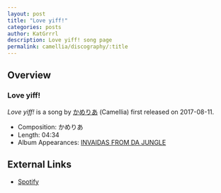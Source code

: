 ```yaml
---
layout: post
title: "Love yiff!"
categories: posts
author: KatGrrrl
description: Love yiff! song page
permalink: camellia/discography/:title
---
```


## Overview

### Love yiff!

*Love yiff!* is a song by [かめりあ](/camellia) (Camellia) first released on 2017-08-11.

* Composition: かめりあ
* Length: 04:34
* Album Appearances: [INVAIDAS FROM DA JUNGLE](<{% link postsInclude/_posts/camellia/albums/INVAIDAS-FROM-DA-JUNGLE/2023-12-20-INVAIDAS-FROM-DA-JUNGLE.md %}>)

## External Links

* [Spotify](https://open.spotify.com/track/4oJv3kdY0gmVtgiazkadKr?si=ac52735646c647da)
